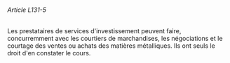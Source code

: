 ###### Article L131-5

Les prestataires de services d'investissement peuvent faire, concurremment avec les courtiers de marchandises, les négociations et le courtage des ventes ou achats des matières métalliques. Ils ont seuls le droit d'en constater le cours.

